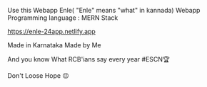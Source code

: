 Use this Webapp Enle( "Enle" means "what" in kannada) Webapp
Programming language : MERN Stack

https://enle-24app.netlify.app 

Made in Karnataka
Made by Me

And you know What RCB'ians say every year 
#ESCN🏆

Don't Loose Hope 😉
